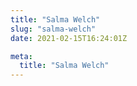 ```yaml
---
title: "Salma Welch"
slug: "salma-welch"
date: 2021-02-15T16:24:01Z

meta:
  title: "Salma Welch"
---
```


